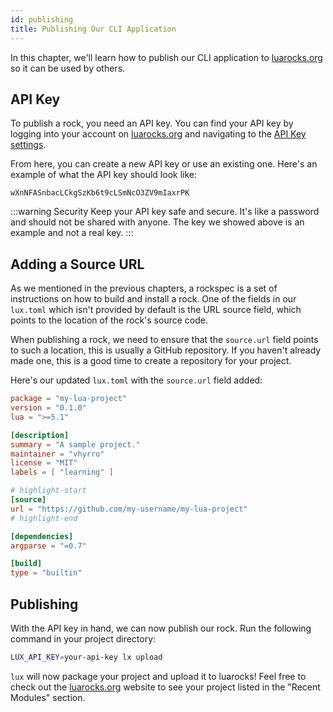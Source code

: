 ```yaml
---
id: publishing
title: Publishing Our CLI Application
---
```


In this chapter, we'll learn how to publish our CLI application to [luarocks.org](https://luarocks.org)
so it can be used by others.

## API Key

To publish a rock, you need an API key. You can find your API key by logging into your account on
[luarocks.org](https://luarocks.org) and navigating to the [API Key settings](https://luarocks.org/settings/api-keys).

From here, you can create a new API key or use an existing one.
Here's an example of what the API key should look like:

```
wXnNFASnbacLCkgSzKb6t9cLSmNcO3ZV9mIaxrPK
```

:::warning Security
Keep your API key safe and secure. It's like a password and should not be shared with anyone.
The key we showed above is an example and not a real key.
:::

## Adding a Source URL

As we mentioned in the previous chapters, a rockspec is a set of instructions
on how to build and install a rock. One of the fields in our `lux.toml` which
isn't provided by default is the URL source field, which points to the location
of the rock's source code.

When publishing a rock, we need to ensure that the `source.url` field points to
such a location, this is usually a GitHub repository. If you haven't already
made one, this is a good time to create a repository for your project.

Here's our updated `lux.toml` with the `source.url` field added:

```toml title="lux.toml"
package = "my-lua-project"
version = "0.1.0"
lua = ">=5.1"

[description]
summary = "A sample project."
maintainer = "vhyrro"
license = "MIT"
labels = [ "learning" ]

# highlight-start
[source]
url = "https://github.com/my-username/my-lua-project"
# highlight-end

[dependencies]
argparse = "=0.7"

[build]
type = "builtin"
```

## Publishing

With the API key in hand, we can now publish our rock. Run the following command in your project directory:

```sh
LUX_API_KEY=your-api-key lx upload
```

`lux` will now package your project and upload it to luarocks!
Feel free to check out the [luarocks.org](https://luarocks.org) website to see your project listed in the "Recent Modules" section.

